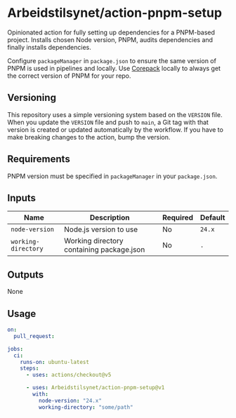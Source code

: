 # Arbeidstilsynet/action-pnpm-setup

Opinionated action for fully setting up dependencies for a PNPM-based project. Installs chosen Node version, PNPM, audits dependencies and finally installs dependencies.

Configure `packageManager` in `package.json` to ensure the same version of PNPM is used in pipelines and locally. Use [Corepack](https://pnpm.io/installation#using-corepack) locally to always get the correct version of PNPM for your repo.

## Versioning

This repository uses a simple versioning system based on the `VERSION` file.
When you update the `VERSION` file and push to `main`, a Git tag with that version is created or updated automatically by the workflow.
If you have to make breaking changes to the action, bump the version.

## Requirements

PNPM version must be specified in `packageManager` in your `package.json`.

## Inputs

| Name                | Description                               | Required | Default |
|---------------------|-------------------------------------------|----------|---------|
| `node-version`      | Node.js version to use                    | No       | `24.x`  |
| `working-directory` | Working directory containing package.json | No       | `.`     |

## Outputs

None

## Usage

```yaml
on:
  pull_request:

jobs:
  ci:
    runs-on: ubuntu-latest
    steps:
      - uses: actions/checkout@v5

      - uses: Arbeidstilsynet/action-pnpm-setup@v1
        with:
          node-version: "24.x"
          working-directory: "some/path"
```
